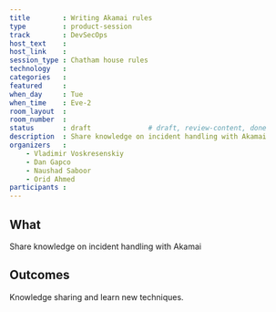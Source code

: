 ```yaml
---
title        : Writing Akamai rules
type         : product-session
track        : DevSecOps
host_text    : 
host_link    :
session_type : Chatham house rules
technology   :
categories   :
featured     :
when_day     : Tue
when_time    : Eve-2
room_layout  :
room_number  :
status       : draft              # draft, review-content, done
description  : Share knowledge on incident handling with Akamai
organizers   :
    - Vladimir Voskresenskiy
    - Dan Gapco
    - Naushad Saboor
    - Orid Ahmed
participants :
---
```


## What

Share knowledge on incident handling with Akamai

## Outcomes

Knowledge sharing and learn new techniques.





